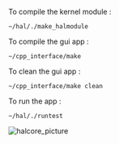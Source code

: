 To compile the kernel module : 

    ~/hal/./make_halmodule

To compile the gui app : 

    ~/cpp_interface/make

To clean the gui app : 

    ~/cpp_interface/make clean

To run the app : 

    ~/hal/./runtest
    
![halcore_picture](https://user-images.githubusercontent.com/44880102/150311471-a83901c7-d88b-457f-b202-64741f897e92.jpg)
